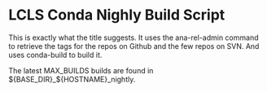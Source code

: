 # LCLS Conda Nighly Build Script
This is exactly what the title suggests. It uses the ana-rel-admin command to retrieve the tags for the repos on Github and the few repos on SVN. And uses conda-build to build it.

The latest MAX_BUILDS builds are found in ${BASE_DIR}_${HOSTNAME}_nightly.
